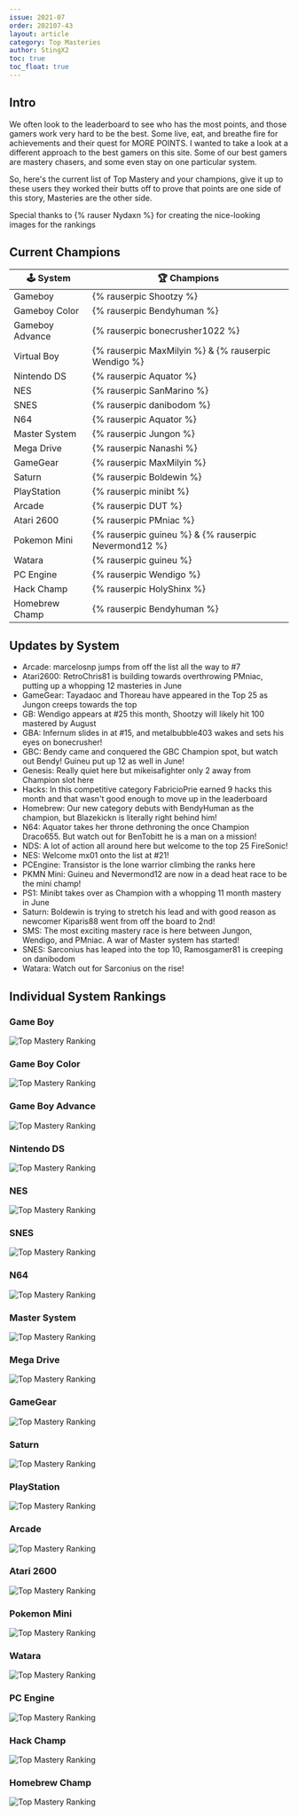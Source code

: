 ```yaml
---
issue: 2021-07
order: 202107-43
layout: article
category: Top Masteries
author: StingX2
toc: true
toc_float: true
---
```


## Intro

We often look to the leaderboard to see who has the most points, and those gamers work very hard to be the best. Some live, eat, and breathe fire for achievements and their quest for MORE POINTS. I wanted to take a look at a different approach to the best gamers on this site. Some of our best gamers are mastery chasers, and some even stay on one particular system.

So, here's the current list of Top Mastery and your champions, give it up to these users they worked their butts off to prove that points are one side of this story, Masteries are the other side.

Special thanks to {% rauser Nydaxn %} for creating the nice-looking images for the rankings

## Current Champions

| :joystick: System | :trophy: Champions |
| - | - |
| Gameboy | {% rauserpic Shootzy %} |
| Gameboy Color | {% rauserpic Bendyhuman %} |
| Gameboy Advance | {% rauserpic bonecrusher1022 %} |
| Virtual Boy | {% rauserpic MaxMilyin %} & {% rauserpic Wendigo %} |
| Nintendo DS | {% rauserpic Aquator %} |
| NES | {% rauserpic SanMarino %} |
| SNES | {% rauserpic danibodom %} |
| N64 | {% rauserpic Aquator %} |
| Master System | {% rauserpic Jungon %}
| Mega Drive | {% rauserpic Nanashi %} |
| GameGear | {% rauserpic MaxMilyin %} |
| Saturn | {% rauserpic Boldewin %} |
| PlayStation | {% rauserpic minibt %} |
| Arcade | {% rauserpic DUT %} |
| Atari 2600 | {% rauserpic PMniac %} |
| Pokemon Mini | {% rauserpic guineu %} & {% rauserpic Nevermond12 %} |
| Watara | {% rauserpic guineu %} |
| PC Engine | {% rauserpic Wendigo %} |
| Hack Champ | {% rauserpic HolyShinx %} |
| Homebrew Champ | {% rauserpic Bendyhuman %} |


## Updates by System

- Arcade: marcelosnp jumps from off the list all the way to #7
- Atari2600: RetroChris81 is building towards overthrowing PMniac, putting up a whopping 12 masteries in June
- GameGear: Tayadaoc and Thoreau have appeared in the Top 25 as Jungon creeps towards the top
- GB: Wendigo appears at #25 this month, Shootzy will likely hit 100 mastered by August
- GBA: Infernum slides in at #15, and metalbubble403 wakes and sets his eyes on bonecrusher!
- GBC: Bendy came and conquered the GBC Champion spot, but watch out Bendy! Guineu put up 12 as well in June!
- Genesis: Really quiet here but mikeisafighter only 2 away from Champion slot here
- Hacks: In this competitive category FabricioPrie earned 9 hacks this month and that wasn't good enough to move up in the leaderboard
- Homebrew: Our new category debuts with BendyHuman as the champion, but Blazekickn is literally right behind him!
- N64: Aquator takes her throne dethroning the once Champion Draco655. But watch out for BenTobitt he is a man on a mission!
- NDS: A lot of action all around here but welcome to the top 25 FireSonic!
- NES: Welcome mx01 onto the list at #21!
- PCEngine: Transistor is the lone warrior climbing the ranks here
- PKMN Mini: Guineu and Nevermond12 are now in a dead heat race to be the mini champ!
- PS1: Minibt takes over as Champion with a whopping 11 month mastery in June
- Saturn: Boldewin is trying to stretch his lead and with good reason as newcomer Kiparis88 went from off the board to 2nd!
- SMS: The most exciting mastery race is here between Jungon, Wendigo, and PMniac. A war of Master system has started!
- SNES: Sarconius has leaped into the top 10, Ramosgamer81 is creeping on danibodom
- Watara: Watch out for Sarconius on the rise!


## Individual System Rankings


### Game Boy

![Top Mastery Ranking](img/top-mastery-gb.png)


### Game Boy Color

![Top Mastery Ranking](img/top-mastery-gbc.png)


### Game Boy Advance

![Top Mastery Ranking](img/top-mastery-gba.png)


### Nintendo DS

![Top Mastery Ranking](img/top-mastery-nds.png)


### NES

![Top Mastery Ranking](img/top-mastery-nes.png)


### SNES

![Top Mastery Ranking](img/top-mastery-snes.png)


### N64

![Top Mastery Ranking](img/top-mastery-n64.png)


### Master System

![Top Mastery Ranking](img/top-mastery-sms.png)


### Mega Drive

![Top Mastery Ranking](img/top-mastery-megadrive.png)


### GameGear

![Top Mastery Ranking](img/top-mastery-gg.png)


### Saturn

![Top Mastery Ranking](img/top-mastery-saturn.png)


### PlayStation

![Top Mastery Ranking](img/top-mastery-ps1.png)


### Arcade

![Top Mastery Ranking](img/top-mastery-arcade.png)


### Atari 2600

![Top Mastery Ranking](img/top-mastery-atari2600.png)


### Pokemon Mini

![Top Mastery Ranking](img/top-mastery-pkmnmini.png)


### Watara

![Top Mastery Ranking](img/top-mastery-watara.png)


### PC Engine

![Top Mastery Ranking](img/top-mastery-pcengine.png)


### Hack Champ

![Top Mastery Ranking](img/top-mastery-hack.png)


### Homebrew Champ

![Top Mastery Ranking](img/top-mastery-homebrew.png)

